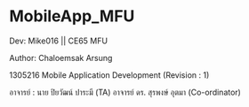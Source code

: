 # MobileApp_MFU
Dev: Mike016 || CE65 MFU

Author: Chaloemsak Arsung

1305216 Mobile Application Development (Revision : 1)

อาจารย์ : นาย ปิยวัฒน์ ปาระมี (TA) อาจารย์ ดร. สุรพงษ์ อุตมา (Co-ordinator)
